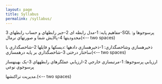 ```yaml
---
layout: page
title: Syllabus
permalink: /syllabus/
---
```


مفاهیم پایه:
1-مدل رابطه ای
2-جبر رابطهاي و حساب رابطهاي
3-SQL :پرسوجوها و محدوديتها
4-پالايش شما و صورتهاي نرمال(<-- two spaces)


ذخيرهسازي وشاخصگذاري:
1-ذخيرهسازي دادهها :ديسکها و فايلها
2-شاخصگذاري با ساختار درختی
3-شاخصگذاري بر پايه درهمسازي(<-- two spaces)


ارزيابي پرسوجوها:
1-مرتبسازي خارجي
2-ارزيابي عملگرهاي رابطههاي
3-يک بهينهساز پرسوجوي نوعي<br>


مديريت تراکنشها.(<-- two spaces)</br><br>